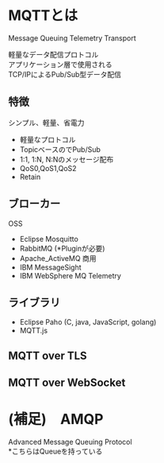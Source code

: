 # MQTTとは

Message Queuing Telemetry Transport

軽量なデータ配信プロトコル  
アプリケーション層で使用される  
TCP/IPによるPub/Sub型データ配信

## 特徴
シンプル、軽量、省電力
- 軽量なプロトコル
- TopicベースのでPub/Sub
- 1:1, 1:N, N:Nのメッセージ配布
- QoS0,QoS1,QoS2
- Retain

## ブローカー
OSS
- Eclipse Mosquitto
- RabbitMQ (*Pluginが必要)
- Apache_ActiveMQ
商用
- IBM MessageSight
- IBM WebSphere MQ Telemetry

## ライブラリ
- Eclipse Paho (C, java, JavaScript, golang)
- MQTT.js 

## MQTT over TLS

## MQTT over WebSocket


# (補足)　AMQP
Advanced Message Queuing Protocol  
*こちらはQueueを持っている

